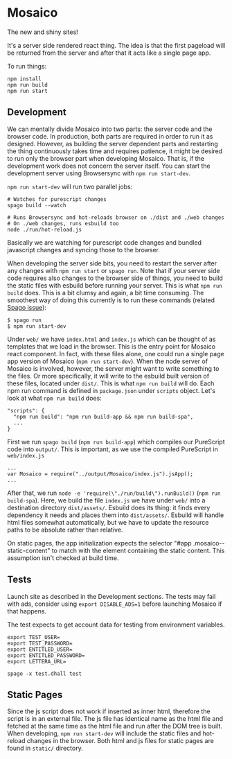 # Mosaico

The new and shiny sites!

It's a server side rendered react thing. The idea is that the first pageload will be returned from the server and after that it acts like a single page app.

To run things:
```
npm install
npm run build
npm run start
```

## Development

We can mentally divide Mosaico into two parts: the server code and the browser code. In production, both parts are required in order to run it as designed. However, as building the server dependent parts and restarting the thing continuously takes time and requires patience, it might be desired to run only the browser part when developing Mosaico. That is, if the development work does not concern the server itself. You can start the development server using Browsersync with `npm run start-dev`.

`npm run start-dev` will run two parallel jobs:
```
# Watches for purescript changes
spago build --watch

# Runs Browsersync and hot-reloads browser on ./dist and ./web changes
# On ./web changes, runs esbuild too
node ./run/hot-reload.js
```
Basically we are watching for purescript code changes and bundled javascript changes and syncing those to the browser.

When developing the server side bits, you need to restart the server after any changes with `npm run start` or `spago run`. Note that if your server side code requires also changes to the browser side of things, you need to build the static files with esbuild before running your server. This is what `npm run build` does. This is a bit clumsy and again, a bit time consuming. The smoothest way of doing this currently is to run these commands (related [Spago issue](https://github.com/purescript/spago/issues/506)):
```
$ spago run
$ npm run start-dev
```


Under `web/` we have `index.html` and `index.js` which can be thought of as templates that we load in the browser. This is the entry point for Mosaico react component. In fact, with these files alone, one could run a single page app version of Mosaico (`npm run start-dev`). When the node server of Mosaico is involved, however, the server might want to write something to the files. Or more specifically, it will write to the esbuild built version of these files, located under `dist/`. This is what `npm run build` will do. Each npm run command is defined in `package.json` under `scripts` object. Let's look at what `npm run build` does:

```
"scripts": {
  "npm run build": "npm run build-app && npm run build-spa",
  ...
}
```

First we run `spago build` (`npm run build-app`) which compiles our PureScript code into `output/`. This is important, as we use the compiled PureScript in `web/index.js`

```
...
var Mosaico = require("../output/Mosaico/index.js").jsApp();
...

```

After that, we run `node -e 'require(\"./run/build\").runBuild()` (`npm run build-spa`). Here, we build the file `index.js` we have under `web/` into a destination directory `dist/assets/`. Esbuild does its thing: it finds every dependency it needs and places them into `dist/assets/`. Esbuild will handle html files somewhat automatically, but we have to update the resource paths to be absolute rather than relative.

On static pages, the app initialization expects the selector "#app .mosaico--static-content" to match with the element containing the static content.  This assumption isn't checked at build time.

## Tests

Launch site as described in the Development sections.  The tests may
fail with ads, consider using `export DISABLE_ADS=1` before launching
Mosaico if that happens.

The test expects to get account data for testing from environment
variables.

```
export TEST_USER=
export TEST_PASSWORD=
export ENTITLED_USER=
export ENTITLED_PASSWORD=
export LETTERA_URL=
```

```
spago -x test.dhall test
```

## Static Pages
Since the js script does not work if inserted as inner html, therefore the script is in an external file. The js file has identical name as the html file and fetched at the same time as the html file and run after the DOM tree is built. When developing, `npm run start-dev` will include the static files and hot-reload changes in the browser. Both html and js files for static pages are found in `static/` directory.

